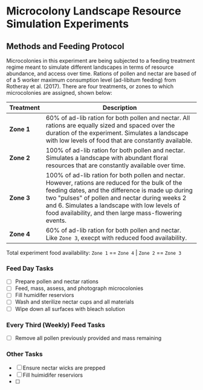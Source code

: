 # Microcolony Landscape Resource Simulation Experiments
## Methods and Feeding Protocol

Microcolonies in this experiment are being subjected to a feeding treatment regime meant to simulate different landscapes in terms of resource abundance, and access over time.  Rations of pollen and nectar are based of of a 5 worker maximum consumption level (ad-libitum feeding) from Rotheray et al. (2017).  There are four treatments, or zones to which microcolonies are assigned, shown below: 

Treatment | Description
--------- | -----------
**Zone 1** | 60% of ad-lib ration for both pollen and nectar.  All rations are equally sized and spaced over the duration of the experiment.  Simulates a landscape with low levels of food that are constantly available.
**Zone 2** | 100% of ad-lib ration for both pollen and nectar.  Simulates a landscape with abundant floral resources that are constantly available over time.  
**Zone 3** | 100% of ad-lib ration for both pollen and nectar.  However, rations are reduced for the bulk of the feeding dates, and the difference is made up during two "pulses" of pollen and nectar during weeks 2 and 6.  Simulates a landscape with low levels of food availability, and then large mass-flowering events.
**Zone 4** | 60% of ad-lib ration for both pollen and nectar.  Like `Zone 3`, execpt with reduced food availability.  

Total experiment food availability: `Zone 1` == `Zone 4` | `Zone 2` == `Zone 3`

### Feed Day Tasks
- [ ] Prepare pollen and nectar rations
- [ ] Feed, mass, assess, and photograph microcolonies
- [ ] Fill humidifer reserviors
- [ ] Wash and sterilize nectar cups and all materials
- [ ] Wipe down all surfaces with bleach solution

### Every Third (Weekly) Feed Tasks
- [ ] Remove all pollen previously provided and mass remaining


### Other Tasks
- [ ] Ensure nectar wicks are prepped
- [ ] Fill huimidifer reserviors 
- [ ] 